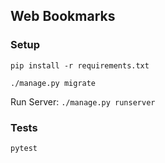 ## Web Bookmarks

### Setup

```pip install -r requirements.txt```

```./manage.py migrate```

Run Server: ```./manage.py runserver```

### Tests

```pytest```